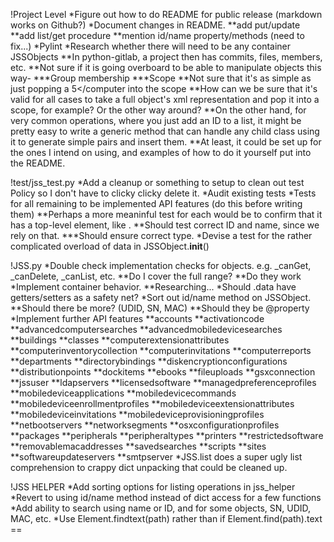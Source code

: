 !Project Level
*Figure out how to do README for public release (markdown works on Github?)
*Document changes in README.
	**add put/update
	**add list/get procedure
	**mention id/name property/methods (need to fix...)
*Pylint
*Research whether there will need to be any container JSSObjects
	**In python-gitlab, a project then has commits, files, members, etc.
	**Not sure if it is going overboard to be able to manipulate objects this way-
		***Group membership
		***Scope
	**Not sure that it's as simple as just popping a <computer><id>5</id></computer into the scope
	**How can we be sure that it's valid for all cases to take a full object's xml representation
	and pop it into a scope, for example? Or the other way around?
	**On the other hand, for very common operations, where you just add an ID to a list, it might
	be pretty easy to write a generic method that can handle any child class using it to generate
	simple <object><id> pairs and insert them.
	**At least, it could be set up for the ones I intend on using, and examples of how to do it
	yourself put into the README.

!test/jss_test.py
*Add a cleanup or something to setup to clean out test Policy so I don't have to clicky clicky delete it.
*Audit existing tests
*Tests for all remaining to be implemented API features (do this before writing them)
	**Perhaps a more meaninful test for each would be to confirm that it has a top-level
	element, like <computer>.
	**Should test correct ID and name, since we rely on that.
		***Should ensure correct type.
*Devise a test for the rather complicated overload of data in JSSObject.__init__()

!JSS.py
*Double check implementation checks for objects. e.g. _canGet, _canDelete, _canList, etc.
	**Do I cover the full range?
	**Do they work
*Implement container behavior.
	**Researching...
*Should .data have getters/setters as a safety net?
*Sort out id/name method on JSSObject.
	**Should there be more? (UDID, SN, MAC)
	**Should they be @property
*Implement further API features
	**accounts
	**activationcode
	**advancedcomputersearches
	**advancedmobiledevicesearches
	**buildings
	**classes
	**computerextensionattributes
	**computerinventorycollection
	**computerinvitations
	**computerreports
	**departments
	**directorybindings
	**diskencryptionconfigurations
	**distributionpoints
	**dockitems
	**ebooks
	**fileuploads
	**gsxconnection
	**jssuser
	**ldapservers
	**licensedsoftware
	**managedpreferenceprofiles
	**mobiledeviceapplications
	**mobiledevicecommands
	**mobiledeviceenrollmentprofiles
	**mobiledeviceextensionattributes
	**mobiledeviceinvitations
	**mobiledeviceprovisioningprofiles
	**netbootservers
	**networksegments
	**osxconfigurationprofiles
	**packages
	**peripherals
	**peripheraltypes
	**printers
	**restrictedsoftware
	**removablemacaddresses
	**savedsearches
	**scripts
	**sites
	**softwareupdateservers
	**smtpserver
*JSS.list does a super ugly list comprehension to crappy dict unpacking that could be cleaned up.

!JSS HELPER
*Add sorting options for listing operations in jss_helper
*Revert to using id/name method instead of dict access for a few functions
*Add ability to search using name or ID, and for some objects, SN, UDID, MAC, etc.
*Use Element.findtext(path) rather than if Element.find(path).text ==